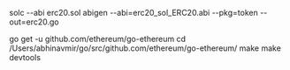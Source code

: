solc --abi erc20.sol
abigen --abi=erc20_sol_ERC20.abi --pkg=token --out=erc20.go

go get -u github.com/ethereum/go-ethereum
cd /Users/abhinavmir/go/src/github.com/ethereum/go-ethereum/
make
make devtools